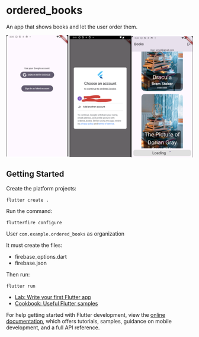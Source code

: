 # ordered_books

An app that shows books and let the user order them.

![App screend](/screenshots.png)

## Getting Started

Create the platform projects:

```
flutter create .
```

Run the command:

```
flutterfire configure
```

User `com.example.ordered_books` as organization

It must create the files:

- firebase_options.dart
- firebase.json

Then run:

```
flutter run
```

- [Lab: Write your first Flutter app](https://docs.flutter.dev/get-started/codelab)
- [Cookbook: Useful Flutter samples](https://docs.flutter.dev/cookbook)

For help getting started with Flutter development, view the
[online documentation](https://docs.flutter.dev/), which offers tutorials,
samples, guidance on mobile development, and a full API reference.
